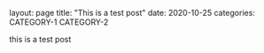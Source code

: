 layout: page
title: "This is a test post"
date: 2020-10-25
categories: CATEGORY-1 CATEGORY-2


this is a test post

